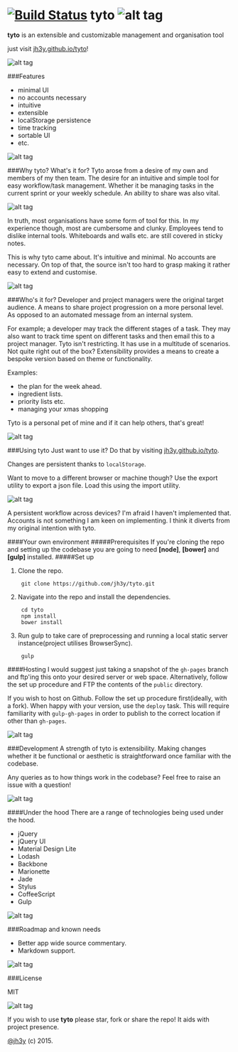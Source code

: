 [![Build Status](https://travis-ci.org/jh3y/tyto.svg?branch=master)](https://travis-ci.org/jh3y/tyto)
tyto ![alt tag](https://raw.github.com/jh3y/tyto/master/src/images/tyto.png)
===
__tyto__ is an extensible and customizable management and organisation tool

just visit [jh3y.github.io/tyto](http://jh3y.github.io/tyto)!

![alt tag](https://raw.github.com/jh3y/pics/master/tyto/app_three_cols.png)

###Features
* minimal UI
* no accounts necessary
* intuitive
* extensible
* localStorage persistence
* time tracking
* sortable UI
* etc.

![alt tag](https://raw.github.com/jh3y/pics/master/tyto/add_task.gif)

###Why tyto? What's it for?
Tyto arose from a desire of my own and members of my then team. The desire for an intuitive and simple tool for easy workflow/task management. Whether it be managing tasks in the current sprint or your weekly schedule. An ability to share was also vital.

![alt tag](https://raw.github.com/jh3y/pics/master/tyto/edit_view.png)

In truth, most organisations have some form of tool for this. In my experience though, most are cumbersome and clunky. Employees tend to dislike internal tools. Whiteboards and walls etc. are still covered in sticky notes.

This is why tyto came about. It's intuitive and minimal. No accounts are necessary. On top of that, the source isn't too hard to grasp making it rather easy to extend and customise.

![alt tag](https://raw.github.com/jh3y/pics/master/tyto/edit_task.gif)

###Who's it for?
Developer and project managers were the original target audience. A means to share project progression on a more personal level. As opposed to an automated message from an internal system.

For example; a developer may track the different stages of a task. They may also want to track time spent on different tasks and then email this to a project manager.
Tyto isn't restricting. It has use in a multitude of scenarios. Not quite right out of the box? Extensibility provides a means to create a bespoke version based on theme or functionality.

Examples:
* the plan for the week ahead.
* ingredient lists.
* priority lists etc.
* managing your xmas shopping

Tyto is a personal pet of mine and if it can help others, that's great!

![alt tag](https://raw.github.com/jh3y/pics/master/tyto/change_color.gif)


###Using tyto
Just want to use it? Do that by visiting [jh3y.github.io/tyto](http://jh3y.github.io/tyto).

Changes are persistent thanks to `localStorage`.

Want to move to a different browser or machine though? Use the export utility to export a json file. Load this using the import utility.

![alt tag](https://raw.github.com/jh3y/pics/master/tyto/menu.png)

A persistent workflow across devices? I'm afraid I haven't implemented that. Accounts is not something I am keen on implementing. I think it diverts from my original intention with tyto.

####Your own environment
#####Prerequisites
If you're cloning the repo and setting up the codebase you are going to need __[node]__, __[bower]__ and  __[gulp]__ installed.
#####Set up
1. Clone the repo.

        git clone https://github.com/jh3y/tyto.git

2. Navigate into the repo and install the dependencies.

        cd tyto
        npm install
        bower install

3. Run gulp to take care of preprocessing and running a local static server instance(project utilises BrowserSync).

        gulp

####Hosting
I would suggest just taking a snapshot of the `gh-pages` branch and ftp'ing this onto your desired server or web space. Alternatively, follow the set up procedure and FTP the contents of the `public` directory.

If you wish to host on Github. Follow the set up procedure first(ideally, with a fork). When happy with your version, use the `deploy` task. This will require familiarity with `gulp-gh-pages` in order to publish to the correct location if other than `gh-pages`.

![alt tag](https://raw.github.com/jh3y/pics/master/tyto/speed_dial.gif)

###Development
A strength of tyto is extensibility. Making changes whether it be functional or aesthetic is straightforward once familiar with the codebase.

Any queries as to how things work in the codebase? Feel free to raise an issue with a question!

![alt tag](https://raw.github.com/jh3y/pics/master/tyto/time_track.gif)

####Under the hood
There are a range of technologies being used under the hood.
* jQuery
* jQuery UI
* Material Design Lite
* Lodash
* Backbone
* Marionette
* Jade
* Stylus
* CoffeeScript
* Gulp

![alt tag](https://raw.github.com/jh3y/pics/master/tyto/move_task.gif)

###Roadmap and known needs
* Better app wide source commentary.
* Markdown support.

![alt tag](https://raw.github.com/jh3y/pics/master/tyto/open_menu.gif)

###License

MIT

![alt tag](https://raw.github.com/jh3y/pics/master/tyto/show_time.png)

If you wish to use __tyto__ please star, fork or share the repo! It aids with project presence.

[@jh3y](https://github.com/jh3y) (c) 2015.
